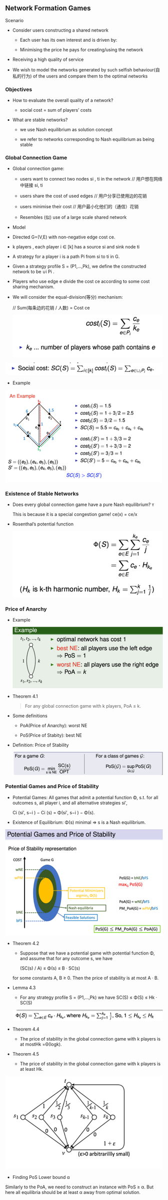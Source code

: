 ## Network Formation Games

Scenario

- Consider users constructing a shared network

  - Each user has its own interest and is driven by:

  - Minimising the price he pays for creating/using the network

- Receiving a high quality of service

- We wish to model the networks generated by such selfish behaviour(自私的行为) of the users and compare them to the optimal networks

### Objectives

- How to evaluate the overall quality of a network?

  - social cost = sum of players’ costs

- What are stable networks?

  - we use Nash equilibrium as solution concept

  - we refer to networks corresponding to Nash equilibrium as being stable

### Global Connection Game

- Global connection game:

  - users want to connect two nodes si , ti in the network // 用户想在网络中链接 si, ti

  - users share the cost of used edges // 用户分享已使用边的花销

  - users minimise their cost // 用户最小化他们的（通信）花销

  - Resembles (似) use of a large scale shared network

- Model

- Directed G=(V,E) with non-negative edge cost ce.

- k players , each player i ∈ [k] has a source si and sink node ti

- A strategy for a player i is a path Pi from si to ti in G.

- Given a strategy profile S = (P1,...,Pk), we define the constructed network to be ∪i Pi .

- Players who use edge e divide the cost ce according to some cost sharing mechanism.

- We will consider the equal-division(等分) mechanism:

  // Sum(每条边的花销 / 人数) = Cost ce

  ![alt text](images/image_23.png)

![alt text](images/image_24.png)

- Example

![alt text](images/image_25.png)

### Existence of Stable Networks

- Does every global connection game have a pure Nash equilibrium? `Y`

  This is because it is a special congestion game! ce(x) = ce/x

- Rosenthal’s potential function

  ![alt text](images/image_26.png)

### Price of Anarchy

- Example

  ![alt text](images/image_27.png)

- Theorem 4.1

  > For any global connection game with k players, PoA ≤ k.

- Some definitions

  - PoA(Price of Anarchy): worst NE

  - PoS(Price of Stabity): best NE

- Definition: Price of Stability

  ![alt text](images/image_29.png)

### Potential Games and Price of Stability

- Potential Games: All games that admit a potential function Φ, s.t. for all outcomes s, all player i, and all alternative strategies si′,

  Ci (si′, s−i ) − Ci (s) = Φ(si′, s−i ) − Φ(s).

- Existence of Equilibrium: Φ(s) minimal ⇒ s is a Nash equilibrium.

![alt text](images/image_28.png)

- Theorem 4.2

  - Suppose that we have a potential game with potential function Φ, and assume that for any outcome s, we have

    (SC(s) / A) ≤ Φ(s) ≤ B · SC(s)

  for some constants A, B ≥ 0. Then the price of stability is at most A · B.

- Lemma 4.3

  - For any strategy profile S = (P1,...,Pk) we have SC(S) ≤ Φ(S) ≤ Hk · SC(S)

  ![alt text](images/image_30.png)

- Theorem 4.4

  - The price of stability in the global connection game with k players is at mostHk =Θ(logk).

- Theorem 4.5

  - The price of stability in the global connection game with k players is at least Hk.

![alt text](images/image_31.png)

- Finding PoS Lower bound α

Similarly to the PoA, we need to construct an instance with PoS ≥ α. But here all equilibria should be at least α away from optimal solution.
